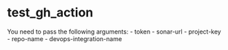 # test_gh_action

You need to pass the following arguments:
    - token
    - sonar-url
    - project-key
    - repo-name
    - devops-integration-name

